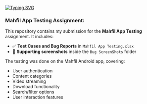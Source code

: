 <a href="https://git.io/typing-svg"><img src="https://readme-typing-svg.demolab.com?font=Fira+Code&pause=1000&center=true&vCenter=true&random=false&width=435&lines=App+Testing+and+Bug+Report+Writing" alt="Typing SVG" /></a>


<div>

<h3><b>Mahfil App Testing Assignment:</b></h3>
<p>
  This repository contains my submission for the <strong>Mahfil App Testing</strong> assignment. It includes:
 <ul>
    <li>✅ <strong>Test Cases and Bug Reports</strong> in <code>Mahfil App Testing.xlsx</code></li>
    <li>📸 <strong>Supporting screenshots</strong> inside the <code>Bug ScreenShots</code> folder</li>
</ul>
</p>
<p>The testing was done on the Mahfil Android app, covering:</p>
  <ul>
    <li>User authentication</li>
    <li>Content categories</li>
    <li>Video streaming</li>
    <li>Download functionality</li>
    <li>Search/filter options</li>
    <li>User interaction features</li>
  </ul>


  
</div>

